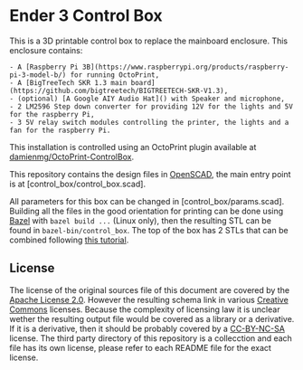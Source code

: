 # Ender 3 Control Box

This is a 3D printable control box to replace the mainboard enclosure. This enclosure contains:

    - A [Raspberry Pi 3B](https://www.raspberrypi.org/products/raspberry-pi-3-model-b/) for running OctoPrint,
    - A [BigTreeTech SKR 1.3 main board](https://github.com/bigtreetech/BIGTREETECH-SKR-V1.3),
    - (optional) [A Google AIY Audio Hat]() with Speaker and microphone,
    - 2 LM2596 Step down converter for providing 12V for the lights and 5V for the raspberry Pi,
    - 3 5V relay switch modules controlling the printer, the lights and a fan for the raspberry Pi.

This installation is controlled using an OctoPrint plugin available at
[damienmg/OctoPrint-ControlBox](https://github.com/damienmg/OctoPrint-ControlBox).

This repository contains the design files in [OpenSCAD](https://openscad.org), the
main entry point is at [control_box/control_box.scad].

All parameters for this box can be changed in [control_box/params.scad]. Building all the
files in the good orientation for printing can be done using [Bazel](https://bazel.build)
with `bazel build ...` (Linux only), then the resulting STL can be found in
`bazel-bin/control_box`. The top of the box has 2 STLs that can be combined following
[this tutorial](https://medium.com/@damien.martin.guillerez/multi-filament-print-with-a-single-extruder-using-prusaslicer-2e0746348cdd?source=friends_link&sk=541dcda7cd469b502874ed76e266267e).

## License

The license of the original sources file of this document are covered by the
[Apache License 2.0](LICENSE). However the resulting schema link in various
[Creative Commons](https://creativecommons.org) licenses. Because the complexity
of licensing law it is unclear wether the resulting output file would be covered
as a library or a derivative. If it is a derivative, then it should be probably
covered by a [CC-BY-NC-SA](https://creativecommons.org/licenses/by-nc-sa/4.0/legalcode)
license. The third party directory of this repository is a collecction
and each file has its own license, please refer to each README file for the
exact license.
